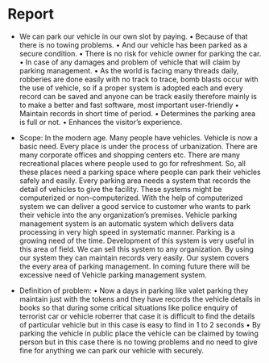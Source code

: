 # Report
* We can park our vehicle in our own slot by paying.
•	Because of that there is no towing problems.
•	And our vehicle has been parked as a secure condition.
•	 There is no risk for vehicle owner for parking the car.
•	In case of any damages and problem of vehicle that will claim by parking management.
•	As the world is facing many threads daily, robberies are done easily with no track to trace, bomb blasts occur with the use of vehicle, so if a proper system is adopted each and every record can be saved and anyone can be track easily therefore mainly is to make a better and fast software, most important user-friendly
•	Maintain records in short time of period.
•	Determines the parking area is full or not.
•	Enhances the visitor’s experience.


 * Scope:
 In the modern age. Many people have vehicles. Vehicle is now a basic need. Every place is under the process of urbanization. There are many corporate offices and shopping centers etc. There are many recreational places where people used to go for refreshment. So, all these places need a parking space where people can park their vehicles safely and easily. Every parking area needs a system that records the detail of vehicles to give the facility. These systems might be computerized or non-computerized. With the help of computerized system we can deliver a good service to customer who wants to park their vehicle into the any organization’s premises.
Vehicle parking management system is an automatic system which delivers data processing in very high speed in systematic manner. Parking is a growing need of the time. Development of this system is very useful in this area of field. We can sell this system to any organization. By using our system they can maintain records very easily. Our system covers the every area of parking management. In coming future there will be excessive need of Vehicle parking management system.


* Definition of problem:
•	Now a days in parking like valet parking they maintain just with the tokens and they have records the vehicle details in books so that during some critical situations like police enquiry of terrorist  car or vehicle roberrer that case it is difficult to find the details of particular vehicle but in this case is easy to find in 1 to 2 seconds 
•	By parking the vehicle in public place the vehicle can be claimed by towing person but in this case there is no towing problems and no need to give fine for anything we can park our vehicle with securely.  
